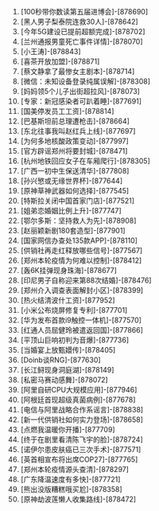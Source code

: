
1. [100秒带你数读第五届进博会]-[878690]
1. [黑人男子梨泰院连救30人]-[878642]
1. [今年5G建设已提前超额完成]-[878702]
1. [兰州通报男童死亡事件详情]-[878070]
1. [小王涛]-[878843]
1. [喜茶开放加盟]-[878871]
1. [蔡文静拿了最惨女主剧本]-[878714]
1. [微信：未知设备登录纯属误解]-[878308]
1. [妈妈领5个儿子出街超拉风]-[878073]
1. [专家：新冠感染者可趴着睡]-[877691]
1. [国美停发员工工资]-[878814]
1. [巴基斯坦前总理遭枪击]-[878664]
1. [东北往事我叫赵红兵上线]-[877697]
1. [为何多地核酸政策变动]-[877997]
1. [官方辟谣郑州将要封城]-[878471]
1. [杭州地铁回应女子在车厢爬行]-[878305]
1. [广西一初中生保送清华]-[877808]
1. [孙兴慜或无缘世界杯]-[877644]
1. [原神草神武器如何选择]-[877545]
1. [特斯拉关闭中国首家门店]-[877521]
1. [姐弟恋婚姻比例上升]-[877747]
1. [鄂尔多斯：坚持救人为先]-[878908]
1. [赵丽颖新剧180套造型]-[877901]
1. [国家网信办查处135款APP]-[878110]
1. [供销社再走红释放哪些信号]-[877567]
1. [郑州本轮疫情为何难以控制]-[878412]
1. [轰6K挂弹现身珠海]-[878677]
1. [印尼男子自称迎来第88次结婚]-[878476]
1. [郑州介入调查表面解封小区]-[878399]
1. [热火结清波什工资]-[877952]
1. [小米公布烧屏修复专利]-[877701]
1. [华为发布首款i9触控一体机]-[877570]
1. [红通人员屈健玲被遣返回国]-[877866]
1. [平顶山巨响初判为音爆]-[877736]
1. [当婚宴上放甄嬛传]-[878405]
1. [Doinb谈RNG]-[877630]
1. [长江鲟现身洞庭湖]-[878149]
1. [私密马赛动感舞]-[878072]
1. [阿里自研CPU大规模应用]-[877946]
1. [阿根廷首现超级真菌病例]-[877678]
1. [电信与阿里战略合作系谣言]-[878838]
1. [新一代供销社如何实力登场]-[878658]
1. [点燃我温暖你开播]-[877709]
1. [终于在剧里看清陈飞宇的脸]-[878724]
1. [诺伊尔患皮肤癌已三次手术]-[877571]
1. [英首相宣布将出席COP27]-[877765]
1. [郑州本轮疫情源头查清]-[878297]
1. [广东降温速度有多快]-[877721]
1. [熊出没版糟糕哦买尬]-[878358]
1. [原神劫波莲懒人收集路线]-[878472]